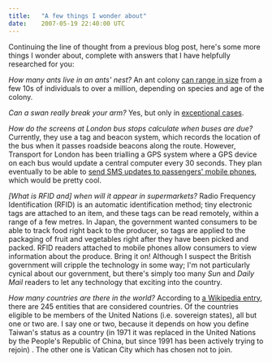 ```yaml
---
title:   "A few things I wonder about"
date:    2007-05-19 22:40:00 UTC
---
```


Continuing the line of thought from a previous blog post, here's some more things I wonder about, complete with answers that I have helpfully researched for you:

*How many ants live in an ants' nest?*
An ant colony <a href="http://www.amonline.net.au/factSheets/ant_colonies.htm">can range in size</a> from a few 10s of individuals to over a million, depending on species and age of the colony.

*Can a swan really break your arm?*
Yes, but only in <a href="http://www.swanuk.org.uk/faq.htm">exceptional cases</a>.

*How do the screens at London bus stops calculate when buses are due?*
Currently, they use a tag and beacon system, which records the location of the bus when it passes roadside beacons along the route. However, Transport for London has been trialling a GPS system where a GPS device on each bus would update a central computer every 30 seconds. They plan eventually to be able to <a href="http://www.computing.co.uk/computing/news/2149572/real-system-trial-boards-london">send SMS updates to passengers' mobile phones</a>, which would be pretty cool.

*[What is RFID and] when will it appear in supermarkets?*
Radio Frequency Identification (RFID) is an automatic identification method; tiny electronic tags are attached to an item, and these tags can be read remotely, within a range of a few metres. In Japan, the government wanted consumers to be able to track food right back to the producer, so tags are applied to the packaging of fruit and vegetables right after they have been picked and packed. RFID readers attached to mobile phones allow consumers to view information about the produce. Bring it on! Although I suspect the British government will cripple the technology in some way; I'm not particularly cynical about our government, but there's simply too many <span style="font-style: italic;">Sun</span> and <span style="font-style: italic;">Daily Mail</span> readers to let any technology that exciting into the country.

*How many countries are there in the world?*
According to <a href="http://en.wikipedia.org/wiki/List_of_countries">a Wikipedia entry</a>, there are 245 entities that are considered countries. Of the countries eligible to be members of the United Nations (i.e. sovereign states), all but one or two are. I say one or two, because it depends on how you define Taiwan's status as a country (in 1971 it was replaced in the United Nations by the People's Republic of China, but since 1991 has been actively trying to rejoin) . The other one is Vatican City which has chosen not to join.